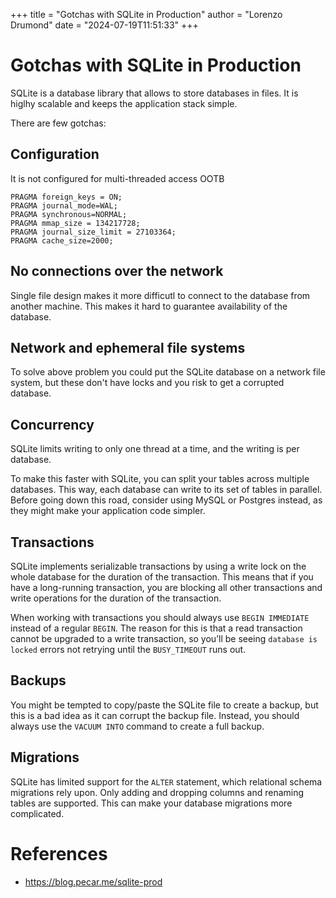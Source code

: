 +++
title = "Gotchas with SQLite in Production"
author = "Lorenzo Drumond"
date = "2024-07-19T11:51:33"
+++


# Gotchas with SQLite in Production

SQLite is a database library that allows to store databases in files. It is higlhy scalable and keeps the application stack simple.

There are few gotchas:

## Configuration

It is not configured for multi-threaded access OOTB

```sqlite
PRAGMA foreign_keys = ON;
PRAGMA journal_mode=WAL;
PRAGMA synchronous=NORMAL;
PRAGMA mmap_size = 134217728;
PRAGMA journal_size_limit = 27103364;
PRAGMA cache_size=2000;
```

## No connections over the network

Single file design makes it more difficutl to connect to the database from another machine. This makes it hard to guarantee availability of the database.

## Network and ephemeral file systems

To solve above problem you could put the SQLite database on a network file system, but these don't have locks and you risk to get a corrupted database.

## Concurrency

SQLite limits writing to only one thread at a time, and the writing is per database.

To make this faster with SQLite, you can split your tables across multiple
databases. This way, each database can write to its set of tables in parallel.
Before going down this road, consider using MySQL or Postgres instead, as they
might make your application code simpler.

## Transactions

SQLite implements serializable transactions by using a write lock on the whole database for the duration of the transaction. This means that if you have a long-running transaction, you are blocking all other transactions and write operations for the duration of the transaction.

When working with transactions you should always use `BEGIN IMMEDIATE` instead of a regular `BEGIN`. The reason for this is that a read transaction cannot be upgraded to a write transaction, so you’ll be seeing `database is locked` errors not retrying until the `BUSY_TIMEOUT` runs out.

## Backups

You might be tempted to copy/paste the SQLite file to create a backup, but this is a bad idea as it can corrupt the backup file. Instead, you should always use the `VACUUM INTO` command to create a full backup.

## Migrations

SQLite has limited support for the `ALTER` statement, which relational schema migrations rely upon. Only adding and dropping columns and renaming tables are supported. This can make your database migrations more complicated.

# References
- https://blog.pecar.me/sqlite-prod
